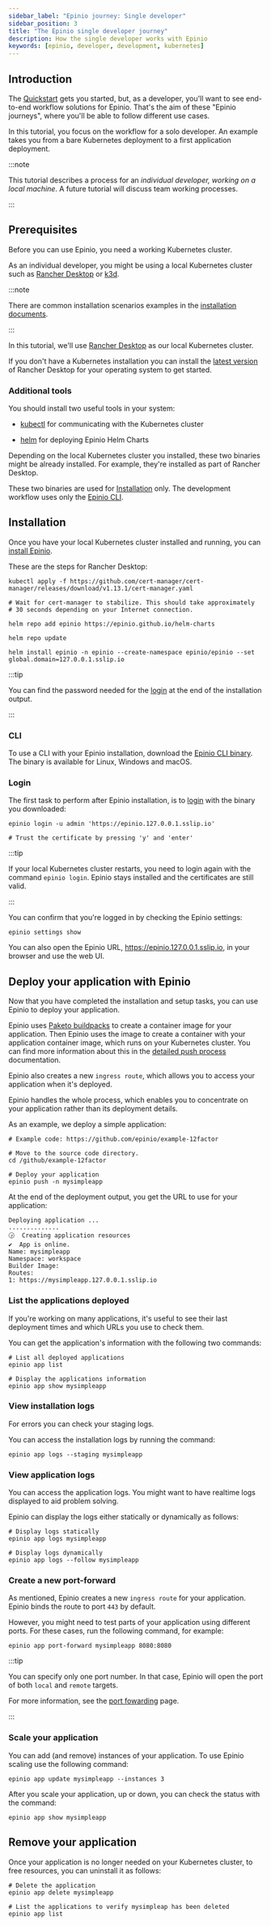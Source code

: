 ```yaml
---
sidebar_label: "Epinio journey: Single developer"
sidebar_position: 3
title: "The Epinio single developer journey"
description: How the single developer works with Epinio
keywords: [epinio, developer, development, kubernetes]
---
```


## Introduction

The [Quickstart](./quickstart.md) gets you started, but,
as a developer, you'll want to see end-to-end workflow solutions for Epinio.
That's the aim of these "Epinio journeys",
where you'll be able to follow different use cases.

In this tutorial, you focus on the workflow for a solo developer.
An example takes you from a bare Kubernetes deployment to a first application deployment.

:::note

This tutorial describes a process for an *individual developer, working on a local machine*.
A future tutorial will discuss team working processes.

:::

## Prerequisites

Before you can use Epinio, you need a working Kubernetes cluster.

As an individual developer,
you might be using a local Kubernetes cluster such as
[Rancher Desktop](https://rancherdesktop.io/)
or [k3d](https://k3d.io/).

:::note

There are common installation scenarios examples in the
[installation documents](../installation/install_epinio.md).

:::

In this tutorial, we'll use
[Rancher Desktop](../installation/other_inst_scenarios/install_epinio_on_rancher_desktop.md)
as our local Kubernetes cluster.

If you don't have a Kubernetes installation you can install the
[latest version](https://github.com/rancher-sandbox/rancher-desktop/releases)
of Rancher Desktop for your operating system to get started.

### Additional tools

You should install two useful tools in your system:

- [kubectl](https://kubernetes.io/docs/tasks/tools/#kubectl)
for communicating with the Kubernetes cluster

- [helm](https://helm.sh/docs/intro/install/)
for deploying Epinio Helm Charts

Depending on the local Kubernetes cluster you installed,
these two binaries might be already installed.
For example, they're installed as part of Rancher Desktop.

These two binaries are used for [Installation](#installation) only.
The development workflow uses only the [Epinio CLI](#cli).

## Installation

Once you have your local Kubernetes cluster installed and running, you can
[install Epinio](../installation/install_epinio.md).

These are the steps for Rancher Desktop:

```shell
kubectl apply -f https://github.com/cert-manager/cert-manager/releases/download/v1.13.1/cert-manager.yaml

# Wait for cert-manager to stabilize. This should take approximately
# 30 seconds depending on your Internet connection.

helm repo add epinio https://epinio.github.io/helm-charts

helm repo update

helm install epinio -n epinio --create-namespace epinio/epinio --set global.domain=127.0.0.1.sslip.io
```

:::tip

You can find the password needed for the [login](#login) at the end of the installation output.

:::

### CLI

To use a CLI with your Epinio installation, download the [Epinio CLI
binary](https://github.com/epinio/epinio/releases/latest). The binary is
available for Linux, Windows and macOS.

### Login

The first task to perform after Epinio installation, is to
[login](../references/commands/cli/epinio_login.md) with the binary you
downloaded:

```shell
epinio login -u admin 'https://epinio.127.0.0.1.sslip.io'

# Trust the certificate by pressing 'y' and 'enter'
```

:::tip

If your local Kubernetes cluster restarts, you need to login again with the
command `epinio login`. Epinio stays installed and the certificates are still valid.

:::

You can confirm that you're logged in by checking the Epinio settings:

```shell
epinio settings show
```

You can also open the Epinio URL,
<https://epinio.127.0.0.1.sslip.io>, in your browser and use the web
UI.

## Deploy your application with Epinio

Now that you have completed the installation and setup tasks,
you can use Epinio to deploy your application.

Epinio uses [Paketo buildpacks](https://paketo.io/)
to create a container image for your application.
Then Epinio uses the image to create a container
with your application container image,
which runs on your Kubernetes cluster.
You can find more information about this in the
[detailed push process](../explanations/detailed-push-process.md#7-stage)
documentation.

Epinio also creates a new `ingress route`,
which allows you to access your application when it's deployed.

Epinio handles the whole process,
which enables you to concentrate on your application
rather than its deployment details.

As an example, we deploy a simple application:

```shell
# Example code: https://github.com/epinio/example-12factor

# Move to the source code directory.
cd /github/example-12factor

# Deploy your application
epinio push -n mysimpleapp
```

At the end of the deployment output, you get the URL to use for
your application:

```shell
Deploying application ...
..............
🕞  Creating application resources
✔️  App is online.
Name: mysimpleapp
Namespace: workspace
Builder Image:
Routes:
1: https://mysimpleapp.127.0.0.1.sslip.io
```

### List the applications deployed

If you're working on many applications, it's useful to see
their last deployment times and which URLs you use to check them.

You can get the application's information with the following two commands:

```shell
# List all deployed applications
epinio app list

# Display the applications information
epinio app show mysimpleapp
```

### View installation logs

For errors you can check your staging logs.

You can access the installation logs by running the command:

```shell
epinio app logs --staging mysimpleapp
```

### View application logs

You can access the application logs.
You might want to have realtime logs displayed to aid problem solving.

Epinio can display the logs either statically or dynamically as follows:

```shell
# Display logs statically
epinio app logs mysimpleapp

# Display logs dynamically
epinio app logs --follow mysimpleapp
```

### Create a new port-forward

As mentioned, Epinio creates a new `ingress route` for your application.
Epinio binds the route to port `443` by default.

However, you might need to test parts of your application using different
ports. For these cases, run the following command, for example:

```shell
epinio app port-forward mysimpleapp 8080:8080
```

:::tip

<!--TODO:I need some help here. One port number? You can only use one app
port-forward command? Is that correct? Or is it referring to epinio app
port-forward mysimpleapp 8080 where the local port number is selected at
random?, according to the doc.-->

You can specify only one port number.
In that case, Epinio will open the port of both `local` and `remote` targets.

For more information, see the
[port fowarding](../howtos/other/port_forwarding.md) page.

:::

### Scale your application

You can add (and remove) instances of your application.
To use Epinio scaling use the following command:

```shell
epinio app update mysimpleapp --instances 3
```

After you scale your application, up or down,
you can check the status with the command:

```shell
epinio app show mysimpleapp
```

## Remove your application

Once your application is no longer needed on your Kubernetes cluster, to
free resources, you can uninstall it as follows:

```shell
# Delete the application
epinio app delete mysimpleapp

# List the applications to verify mysimpleap has been deleted
epinio app list
```

